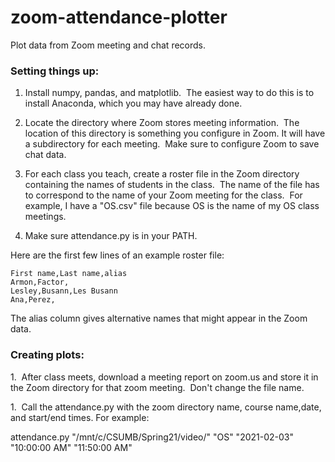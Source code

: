 # zoom-attendance-plotter
Plot data from Zoom meeting and chat records.

### Setting things up:

1. Install numpy, pandas, and matplotlib.  
The easiest way to do this is to install Anaconda, which you may have already done.

1. Locate the directory where Zoom stores meeting information.  
The location of this directory is something you configure in Zoom.
It will have a subdirectory for each meeting.  Make sure to configure 
Zoom to save chat data.  

1. For each class you teach, create a roster file in the Zoom directory
containing the names of students in the class.  The name of the file has 
to correspond to the name of your Zoom meeting for the class.  For example, 
I have a "OS.csv" file because OS is the name of my OS class meetings.

1. Make sure attendance.py is in your PATH.

Here are the first few lines of an example roster file:

    First name,Last name,alias
    Armon,Factor,
    Lesley,Busann,Les Busann
    Ana,Perez,

The alias column gives alternative names that might appear in the Zoom data.

### Creating plots:

1.  After class meets, download a meeting report on zoom.us and store it in the Zoom directory 
for that zoom meeting.  Don't change the file name.

1.  Call the attendance.py with the zoom directory name, course name,date, and start/end times.
For example:

attendance.py "/mnt/c/CSUMB/Spring21/video/" "OS" "2021-02-03" "10:00:00 AM" "11:50:00 AM"

